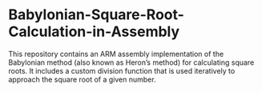 # Babylonian-Square-Root-Calculation-in-Assembly
This repository contains an ARM assembly implementation of the Babylonian method (also known as Heron’s method) for calculating square roots. It includes a custom division function that is used iteratively to approach the square root of a given number.
